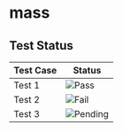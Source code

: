 # mass
## Test Status

| Test Case | Status  |
|-----------|---------|
| Test 1    | ![Pass](https://img.shields.io/badge/Status-Pass-brightgreen) |
| Test 2    | ![Fail](https://img.shields.io/badge/Status-Fail-red) |
| Test 3    | ![Pending](https://img.shields.io/badge/Status-Pending-yellow) |
